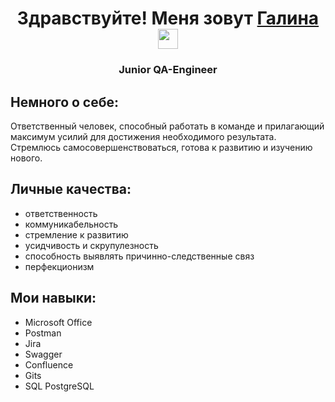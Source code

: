 <h1 align="center">Здравствуйте! Меня зовут <a href="" target="_blank">Галина</a> 
<img src="https://github.com/blackcater/blackcater/raw/main/images/Hi.gif" height="32"/></h1>
<h3 align="center">Junior QA-Engineer</h3>

## Немного о себе:
Ответственный человек, способный работать в команде и прилагающий максимум усилий для достижения необходимого результата.  Стремлюсь самосовершенствоваться, готова  к развитию и изучению нового. 

## Личные качества:
- ответственность
- коммуникабельность
- стремление к развитию
- усидчивость и скрупулезность
- способность выявлять причинно-следственные связ
- перфекционизм
  
## Мои навыки:
- Microsoft Office
- Postman
- Jira
- Swagger
- Confluence
- Gits
- SQL PostgreSQL











<!--
**GalinaGluk/GalinaGluk** is a ✨ _special_ ✨ repository because its `README.md` (this file) appears on your GitHub profile.

Here are some ideas to get you started:

- 🔭 I’m currently working on ...
- 🌱 I’m currently learning ...
- 👯 I’m looking to collaborate on ...
- 🤔 I’m looking for help with ...
- 💬 Ask me about ...
- 📫 How to reach me: ...
- 😄 Pronouns: ...
- ⚡ Fun fact: ...
-->
